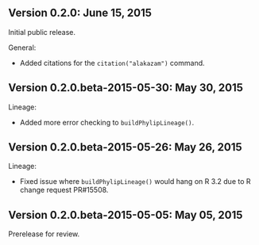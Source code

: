 Version 0.2.0:  June 15, 2015
-------------------------------------------------------------------------------

Initial public release.

General:

+ Added citations for the `citation("alakazam")` command.


Version 0.2.0.beta-2015-05-30:  May 30, 2015
-------------------------------------------------------------------------------

Lineage:

+ Added more error checking to `buildPhylipLineage()`.


Version 0.2.0.beta-2015-05-26:  May 26, 2015
-------------------------------------------------------------------------------

Lineage:

+ Fixed issue where `buildPhylipLineage()` would hang on R 3.2 due to R change 
  request PR#15508.


Version 0.2.0.beta-2015-05-05:  May 05, 2015
-------------------------------------------------------------------------------

Prerelease for review.